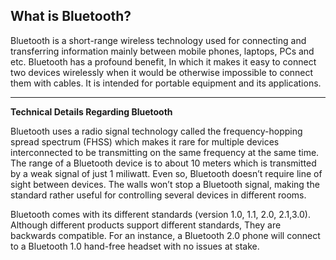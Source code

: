 ## What is Bluetooth? ##

Bluetooth is a short-range wireless technology used for connecting and transferring information mainly between mobile phones, laptops, PCs and etc. Bluetooth has a profound benefit, In which it makes it easy to connect two devices wirelessly when it would be otherwise impossible to connect them with cables. It is intended for portable equipment and its applications.


---


**Technical Details Regarding Bluetooth**


Bluetooth uses a radio signal technology called the frequency-hopping spread spectrum (FHSS) which makes it rare for multiple devices interconnected to be transmitting on the same frequency at the same time. The range of a Bluetooth device is to about 10 meters which is transmitted by a weak signal of just 1 miliwatt. Even so, Bluetooth doesn’t require line of sight between devices. The walls won’t stop a Bluetooth signal, making the standard rather useful for controlling several devices in different rooms.

Bluetooth comes with its different standards (version 1.0, 1.1, 2.0, 2.1,3.0). Although different products support different standards, They are backwards compatible. For an instance, a Bluetooth 2.0 phone will connect to a Bluetooth 1.0 hand-free headset with no issues at stake.